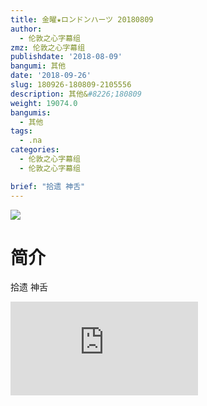 ```yaml
---
title: 金曜★ロンドンハーツ 20180809
author:
  - 伦敦之心字幕组
zmz: 伦敦之心字幕组
publishdate: '2018-08-09'
bangumi: 其他
date: '2018-09-26'
slug: 180926-180809-2105556
description: 其他&#8226;180809
weight: 19074.0
bangumis:
  - 其他
tags:
  - .na
categories:
  - 伦敦之心字幕组
  - 伦敦之心字幕组

brief: "拾遗 神舌"
---
```

![](https://i.imgur.com/ulc7nb8.jpg)
# 简介  
拾遗 神舌  
<div class ="resp-container">
<iframe class="testiframe" src="https://www.fantasy.tv/videoAd/videoAd.html?id=2105556&channelId=559535&code=a8c429bee7e17822e5a61faea50b3c08" frameborder=0 allowfullscreen="true" ></iframe>
</div>

